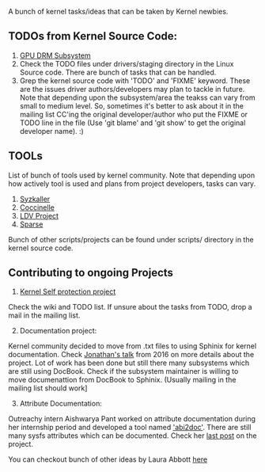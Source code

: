 A bunch of kernel tasks/ideas that can be taken by Kernel newbies.

## TODOs from Kernel Source Code:

1. [GPU DRM Subsystem](https://www.kernel.org/doc/html/v4.12/gpu/todo.html)
2. Check the TODO files under drivers/staging directory in the Linux Source code. There are bunch of tasks that can be handled.
3. Grep the kernel source code with 'TODO' and 'FIXME' keyword. These are the issues driver authors/developers may plan to tackle in future. Note that depending upon the subsystem/area the teakss can vary from small to medium level.
So, sometimes it's better to ask about it in the mailing list CC'ing the original developer/author who put the FIXME or TODO line in the file (Use 'git blame' and 'git show' to get the original developer name). :)

## TOOLs

List of bunch of tools used by kernel community. Note that depending upon how actively tool is used and plans from project developers, tasks can vary.

1. [Syzkaller](https://github.com/google/syzkaller)
2. [Coccinelle](https://github.com/coccinelle/coccinelle)
3. [LDV Project](http://linuxtesting.org/ldv)
4. [Sparse](https://kernelnewbies.org/Sparse)

Bunch of other scripts/projects can be found under scripts/ directory in the kernel source code.

## Contributing to ongoing Projects

1. [Kernel Self protection project](https://kernsec.org/wiki/index.php/Kernel_Self_Protection_Project)

Check the wiki and TODO list. If unsure about the tasks from TODO, drop a mail in the mailing list.

2. Documentation project:

Kernel community decided to move from .txt files to using Sphinix for kernel documentation. Check [Jonathan's talk](https://www.youtube.com/watch?v=UHbq1SzmfUE) from 2016 on more details about the project. Lot of work has been done but still there many subsystems which are still using DocBook. Check if the subsystem maintainer is willing to move documenattion from DocBook to Sphinix. (Usually mailing in the mailing list should work]

3. Attribute Documentation:

Outreachy intern Aishwarya Pant worked on attribute documentation during her internship period and developed a tool named ['abi2doc'](https://github.com/aishpant/attribute-documentation). There are still many sysfs attributes which can be documented. Check her [last post](https://aishpant.github.io/blog/outreachy-recap/) on the project.

You can checkout bunch of other ideas by Laura Abbott [here](https://www.labbott.name/blog/2016/08/15/ideas-for-getting-started-in-the-linux-kernel/)
